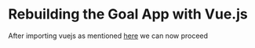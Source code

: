 # Rebuilding the Goal App with Vue.js
After importing vuejs as mentioned [here](Importing%20Vue%20via%20CDN.md) we can now proceed 